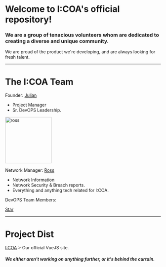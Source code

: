 # Welcome to I:COA's official repository!

### We are a group of tenacious volunteers whom are dedicated to creating a diverse and unique community.

We are proud of the product we're developing, and are always looking for fresh talent.
<hr />

# The I:COA Team

Founder: [Julian](https://github.com/JulianEPrice) 
* Project Manager
* Sr. DevOPS Leadership.

<img src="https://images.weserv.nl/?url=https://avatars.githubusercontent.com/u/37253938?v=4?v=4&h=300&w=300&fit=cover&mask=circle&maxage=7d" alt="ross" width="150"/> 

Network Manager: [Ross](https://github.com/RossMdevs) 

 * Network Information
 * Network Security & Breach reports.
 * Everything and anything tech related for I:COA.


DevOPS Team Members:

[Star](https://github.com/galactic-donuts)

<hr />

# Project Dist

[I:COA](https://github.com/Indiana-Crossroads-Of-America/website) > Our official VueJS site.

##### We either aren't working on anything further, or it's behind the curtain.


